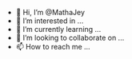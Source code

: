 - 👋 Hi, I’m @MathaJey
- 👀 I’m interested in ...
- 🌱 I’m currently learning ...
- 💞️ I’m looking to collaborate on ...
- 📫 How to reach me ...

<!---
MathaJey/MathaJey is a ✨ special ✨ repository because its `README.md` (this file) appears on your GitHub profile.
You can click the Preview link to take a look at your changes.
--->
